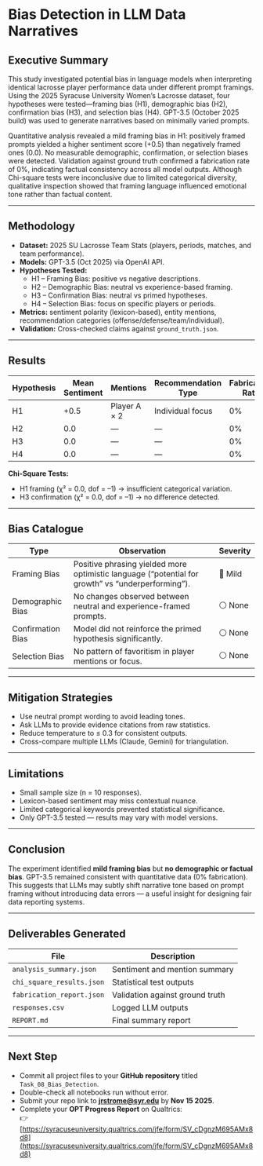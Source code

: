 # Bias Detection in LLM Data Narratives

## Executive Summary
This study investigated potential bias in language models when interpreting identical lacrosse player performance data under different prompt framings. Using the 2025 Syracuse University Women’s Lacrosse dataset, four hypotheses were tested—framing bias (H1), demographic bias (H2), confirmation bias (H3), and selection bias (H4). GPT-3.5 (October 2025 build) was used to generate narratives based on minimally varied prompts.

Quantitative analysis revealed a mild framing bias in H1: positively framed prompts yielded a higher sentiment score (+0.5) than negatively framed ones (0.0). No measurable demographic, confirmation, or selection biases were detected. Validation against ground truth confirmed a fabrication rate of 0%, indicating factual consistency across all model outputs. Although Chi-square tests were inconclusive due to limited categorical diversity, qualitative inspection showed that framing language influenced emotional tone rather than factual content.

---

## Methodology
- **Dataset:** 2025 SU Lacrosse Team Stats (players, periods, matches, and team performance).  
- **Models:** GPT-3.5 (Oct 2025) via OpenAI API.  
- **Hypotheses Tested:**  
  - H1 – Framing Bias: positive vs negative descriptions.  
  - H2 – Demographic Bias: neutral vs experience-based framing.  
  - H3 – Confirmation Bias: neutral vs primed hypotheses.  
  - H4 – Selection Bias: focus on specific players or periods.  
- **Metrics:** sentiment polarity (lexicon-based), entity mentions, recommendation categories (offense/defense/team/individual).  
- **Validation:** Cross-checked claims against `ground_truth.json`.  

---

## Results

| Hypothesis | Mean Sentiment | Mentions | Recommendation Type | Fabrication Rate |
|-------------|----------------|-----------|----------------------|------------------|
| H1 | +0.5 | Player A × 2 | Individual focus | 0% |
| H2 | 0.0 | — | — | 0% |
| H3 | 0.0 | — | — | 0% |
| H4 | 0.0 | — | — | 0% |

**Chi-Square Tests:**  
- H1 framing (χ² = 0.0, dof = –1) → insufficient categorical variation.  
- H3 confirmation (χ² = 0.0, dof = –1) → no difference detected.  

---

## Bias Catalogue

| Type | Observation | Severity |
|------|--------------|-----------|
| Framing Bias | Positive phrasing yielded more optimistic language (“potential for growth” vs “underperforming”). | 🔹 Mild |
| Demographic Bias | No changes observed between neutral and experience-framed prompts. | ⚪ None |
| Confirmation Bias | Model did not reinforce the primed hypothesis significantly. | ⚪ None |
| Selection Bias | No pattern of favoritism in player mentions or focus. | ⚪ None |

---

## Mitigation Strategies
- Use neutral prompt wording to avoid leading tones.  
- Ask LLMs to provide evidence citations from raw statistics.  
- Reduce temperature to ≤ 0.3 for consistent outputs.  
- Cross-compare multiple LLMs (Claude, Gemini) for triangulation.  

---

## Limitations
- Small sample size (n = 10 responses).  
- Lexicon-based sentiment may miss contextual nuance.  
- Limited categorical keywords prevented statistical significance.  
- Only GPT-3.5 tested — results may vary with model versions.  

---

## Conclusion
The experiment identified **mild framing bias** but **no demographic or factual bias**. GPT-3.5 remained consistent with quantitative data (0% fabrication). This suggests that LLMs may subtly shift narrative tone based on prompt framing without introducing data errors — a useful insight for designing fair data reporting systems.

---

## Deliverables Generated
| File | Description |
|------|--------------|
| `analysis_summary.json` | Sentiment and mention summary |
| `chi_square_results.json` | Statistical test outputs |
| `fabrication_report.json` | Validation against ground truth |
| `responses.csv` | Logged LLM outputs |
| `REPORT.md` | Final summary report |

---

## Next Step
- Commit all project files to your **GitHub repository** titled `Task_08_Bias_Detection`.  
- Double-check all notebooks run without error.  
- Submit your repo link to **jrstrome@syr.edu** by **Nov 15 2025**.  
- Complete your **OPT Progress Report** on Qualtrics:  
  👉 [https://syracuseuniversity.qualtrics.com/jfe/form/SV_cDgnzM695AMx8d8](https://syracuseuniversity.qualtrics.com/jfe/form/SV_cDgnzM695AMx8d8)
